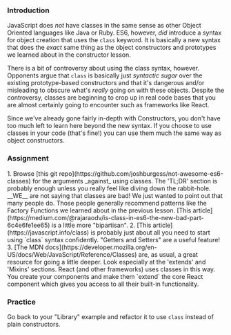 ### Introduction
JavaScript does _not_ have classes in the same sense as other Object Oriented languages like Java or Ruby. ES6, however, _did_ introduce a syntax for object creation that uses the `class` keyword. It is basically a new syntax that does the _exact_ same thing as the object constructors and prototypes we learned about in the constructor lesson.

There is a bit of controversy about using the class syntax, however. Opponents argue that `class` is basically just _syntactic sugar_ over the existing prototype-based constructors and that it's dangerous and/or misleading to obscure what's _really_ going on with these objects. Despite the controversy, classes are beginning to crop up in real code bases that you are almost certainly going to encounter such as frameworks like React.

Since we've already gone fairly in-depth with Constructors, you don't have too much left to learn here beyond the new syntax. If you choose to use classes in your code (that's fine!) you can use them much the same way as object constructors.

### Assignment

<div class="lesson-content__panel" markdown="1">
1. Browse [this git repo](https://github.com/joshburgess/not-awesome-es6-classes) for the arguments _against_ using classes. The 'TL;DR' section is probably enough unless you really feel like diving down the rabbit-hole. __WE__ are not saying that classes are bad! We just wanted to point out that many people do. Those people generally recommend patterns like the Factory Functions we learned about in the previous lesson. [This article](https://medium.com/@rajaraodv/is-class-in-es6-the-new-bad-part-6c4e6fe1ee65) is a little more "bipartisan".
2. [This article](https://javascript.info/class) is probably just about all you need to start using `class` syntax confidently. "Getters and Setters" are a useful feature!
3. [The MDN docs](https://developer.mozilla.org/en-US/docs/Web/JavaScript/Reference/Classes) are, as usual, a great resource for going a little deeper. Look especially at the 'extends' and 'Mixins' sections. React (and other frameworks) uses classes in this way. You create your components and make them `extend` the core React component which gives you access to all their built-in functionality.
</div>

### Practice

Go back to your "Library" example and refactor it to use `class` instead of plain constructors.
